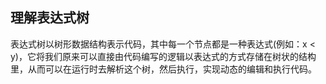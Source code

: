 ## 理解表达式树

表达式树以树形数据结构表示代码，其中每一个节点都是一种表达式(例如：x < y)，它将我们原来可以直接由代码编写的逻辑以表达式的方式存储在树状的结构里，从而可以在运行时去解析这个树，然后执行，实现动态的编辑和执行代码。

